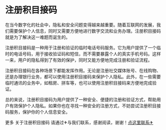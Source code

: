 # 注册积目接码

在当今数字化的社会中，隐私和安全问题变得越来越重要。随着互联网的发展，我们需要保护个人信息，同时又需要方便地进行数字交流和业务办理。注册积目接码就是为了解决这一难题而诞生的。

注册积目接码是一种用于注册和验证的临时电话号码服务。它为用户提供了一个临时的电话号码，用于接收验证码和短信，而不需要暴露个人的真实手机号码。这样一来，用户的隐私得到了有效的保护，同时又能方便地完成注册和验证流程。

注册积目接码在各种场景下都能发挥作用。无论是注册社交媒体账号、在线购物、还是办理银行业务，都可以使用注册积目接码来保护个人隐私。此外，在一些需要临时通讯的业务中，如租房、拼车等，也可以使用注册积目接码来方便地完成验证。

总的来说，注册积目接码为用户提供了一种安全、便捷的注册和验证方式，帮助用户有效保护个人隐私。如果你也在寻找一种安全的注册方式，不妨尝试注册积目接码服务，保护你的个人信息安全。

更多 关于注册积目接码 请通过✈与我们联系，感谢阅读，谢谢！[点这里联系✈](https://add.k02.cc)